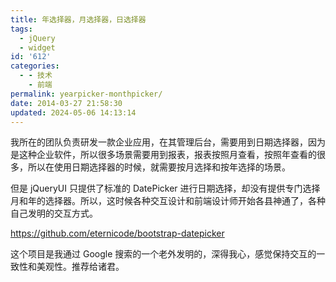 ```yaml
---
title: 年选择器，月选择器，日选择器
tags:
  - jQuery
  - widget
id: '612'
categories:
  - - 技术
    - 前端
permalink: yearpicker-monthpicker/
date: 2014-03-27 21:58:30
updated: 2024-05-06 14:13:14
---
```

我所在的团队负责研发一款企业应用，在其管理后台，需要用到日期选择器，因为是这种企业软件，所以很多场景需要用到报表，报表按照月查看，按照年查看的很多，所以在使用日期选择器的时候，就需要按月选择和按年选择的场景。

但是 jQueryUI 只提供了标准的 DatePicker 进行日期选择，却没有提供专门选择月和年的选择器。所以，这时候各种交互设计和前端设计师开始各县神通了，各种自己发明的交互方式。

https://github.com/eternicode/bootstrap-datepicker

这个项目是我通过 Google 搜索的一个老外发明的，深得我心，感觉保持交互的一致性和美观性。推荐给诸君。
